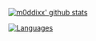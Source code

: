 [![m0ddixx' github stats](https://github-readme-stats.vercel.app/api?username=m0ddixx&theme=dracula&show_icons=true)](https://github.com/anuraghazra/github-readme-stats)

[![Languages](https://wakatime.com/share/@550fd0d3-e453-4da9-b544-e9c8dec1a2eb/2d3f0150-9eb1-4866-aa7f-6059f6a0e6ea.svg)](https://wakatime.com)
